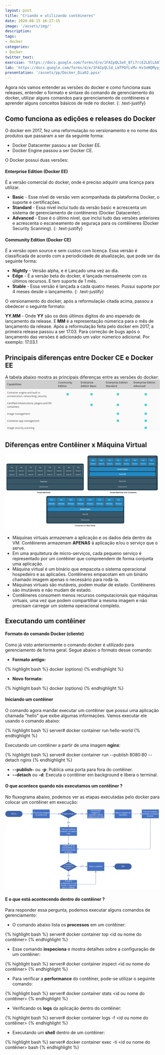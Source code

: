 ```yaml
---
layout: post
title: "Criando e utilizando contêineres"
date: 2020-08-15 16:27:15
image: '/assets/img/'
description: 
tags:
- docker
categories:
- Docker
twitter_text:
exercise: 'https://docs.google.com/forms/d/e/1FAIpQLSeX_8fi7rcE2LQlL6ATMq1etJpkxHPYI-9szTvH1MLfoxilag/viewform'
lab: 'https://docs.google.com/forms/d/e/1FAIpQLSd_LmTPQfLvMv-Kv3oMQMyyjeWdWJtdnEOvR6RDtUPtahT71A/viewform'
presentation: '/assets/pp/Docker_Dia02.ppsx'
---
```


Agora nós vamos entender as versões do docker e como funciona suas releases, entender o formato e sintaxe do comando de gerenciamento do docker, utilizar alguns comandos para gerenciamento de contêineres e aprender alguns conceitos básicos de rede no docker.
{: .text-justify}

## Como funciona as edições e releases do Docker

O docker em 2017, fez uma reformulação no versionamento e no nome dos produtos que passaram a ser da seguinte forma:

- Docker Datacenter passou a ser Docker EE.
- Docker Engine passou a ser Docker CE.

O Docker possui duas versões:

#### Enterprise Edition (Docker EE)

É a versão comercial do docker, onde é preciso adquirir uma licença para utilizar.

- **Basic** - Esse nível de versão vem acompanhada da plataforma Docker, o suporte e certificações.
- **Standard** - Essa nível inclui tudo da versão basic e acrescenta um sistema de gerenciamento de contêineres (Docker Datacenter).
- **Advanced** - Esse é o último nível, que inclui tudo das versões anteriores e acrescenta o escaneamento de seguraça para os contêineres (Docker Security Scanning).
{: .text-justify}


#### Community Edition (Docker CE)

É a versão open source e sem custos com licença.
Essa versão é classificada de acordo com a periodicidade de atualização, que pode ser da seguinte forma:  

- **Nightly** - Versão alpha, e é Lançado uma vez ao dia.
- **Edge** - É a versão beta do docker, é lançada mensalmente com os últimos recursos. E tem suporte de 1 mês.
- **Stable** - Essa versão é lançada a cada quatro meses. Pussui suporte por 4 meses desde o lançamento.
{: .text-justify}


O versionamento do docker, após a reformulação citada acima, passou a obedecer o seguinte formato:

**YY.MM** - Onde **YY** são os dois últimos digitos do ano esperado de lançamento da release. E **MM** é a representação númerica para o mês de lançamento da release.
Após a reformulação feita pelo docker em 2017, a primeira release passou a ser 17.03.
Para correção de bugs após o lançamento das versões é adicionado um valor númerico adicional. Por exemplo: 17.03.1


## Principais diferenças entre Docker CE e Docker EE

A tabela abaixo mostra as principais diferenças entre as versões do docker:
![Docker Architecture](/assets/img/docker_ce_ee.png)

## Diferenças entre Contêiner x Máquina Virtual

![VM x Contêiner](/assets/img/container_x_vm.png)

- Máquinas virtuais armazenam a aplicação e os dados dela dentro da VM. Contêineres armazenam **APENAS** á aplicação e/ou o serviço que o serve.
- Em uma arquitetura de micro-serviços, cada pequeno serviço é representado por um contêiner que compreendem de forma conjunta uma aplicação.
- Máquina virtual é um binário que empacota o sistema operacional hospedeiro e as aplicaões. Contêineres empacotam em um binário chamado imagem apenas o necessário para rodá-la.
- Máquinas virtuais são mutáveis, podem mudar de estado. Contêineres são imutáveis e não mudam de estado.
- Contêineres consomem menos recursos computacionais que máquinas virtuais, uma vez que podem compartilhar a mesma imagem e não precisam carregar um sistema operacional completo.

## Executando um contêiner

#### Formato do comando Docker (cliente)

Como já visto anteriormente o comando docker é utilizado para gerenciamento de forma geral. 
Segue abaixo o formato desse comando:

* **Formato** **antigo:**

{% highlight bash %}
docker <command> (options)
{% endhighlight %}

* **Novo** **formato:**

{% highlight bash %}
docker <command> <sub-command> (options)
{% endhighlight %}

#### Iniciando um contêiner

O comando agora mandar executar um contêiner que possui uma aplicação chamada "hello" que exibe algumas informações.
Vamos executar ele usando o comando abaixo:

{% highlight bash %}
server# docker container run hello-world 
{% endhighlight %}

Executando um contêiner a partir de uma imagem **nginx**:

{% highlight bash %}
server# docker container run --publish 8080:80 --detach nginx
{% endhighlight %}

* **\-\-publish-** ou **-p**: Publica uma porta para fora do contêiner.
* **\-\-detach** ou **-d**: Executa o contêiner em background e libera o terminal.

#### O que acontece quando nós executamos um contêiner ?

No fluxograma abaixo, podemos ver as etapas executadas pelo docker para colocar um contêiner em execução:

![Docker Architecture](/assets/img/docker_runtime_flow.png)

#### E o que está acontecendo dentro do contêiner ?

Para responder essa pergunta, podemos executar alguns comandos de gerenciamento:

* O comando abaixo lista os **processos** em um contêiner:

{% highlight bash %}
server# docker container top <id ou nome do contêiner>
{% endhighlight %}

* Esse comando **inspeciona** e mostra detalhes sobre a configuração de um contêiner:

{% highlight bash %}
server# docker container inspect <id ou nome do contêiner>
{% endhighlight %}

* Para verificar a **performance** do contêiner, pode-se utilizar o seguinte comando:

{% highlight bash %}
server# docker container stats <id ou nome do contêiner>
{% endhighlight %}

* Verificando os **logs** da aplicação dentro do contêiner:

{% highlight bash %}
server# docker container logs -f <id ou nome do contêiner>
{% endhighlight %}

* Executando um **shell** dentro de um contêiner:

{% highlight bash %}
server# docker container exec -ti <id ou nome do contêiner> bash
{% endhighlight %}
